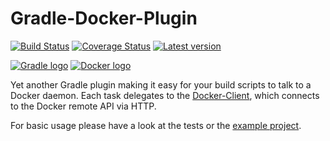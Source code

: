 # Gradle-Docker-Plugin

[![Build Status](https://travis-ci.org/gesellix-docker/gradle-docker-plugin.svg)](https://travis-ci.org/gesellix-docker/gradle-docker-plugin)
[![Coverage Status](https://coveralls.io/repos/gesellix-docker/gradle-docker-plugin/badge.png)](https://coveralls.io/r/gesellix-docker/gradle-docker-plugin)
[![Latest version](https://api.bintray.com/packages/gesellix/docker-utils/gradle-docker-plugin/images/download.svg) ](https://bintray.com/gesellix/docker-utils/gradle-docker-plugin/_latestVersion)

[![Gradle logo](https://github.com/gesellix-docker/gradle-docker-plugin/raw/master/img/gradle-logo.png)](http://www.gradle.org/)
[![Docker logo](https://github.com/gesellix-docker/gradle-docker-plugin/raw/master/img/docker-logo.png)](http://www.docker.com/)

Yet another Gradle plugin making it easy for your build scripts to talk to a Docker daemon.
Each task delegates to the [Docker-Client](https://github.com/gesellix-docker/docker-client), which connects
to the Docker remote API via HTTP.

For basic usage please have a look at the tests or the [example project](https://github.com/gesellix/gradle-docker-plugin-example).
